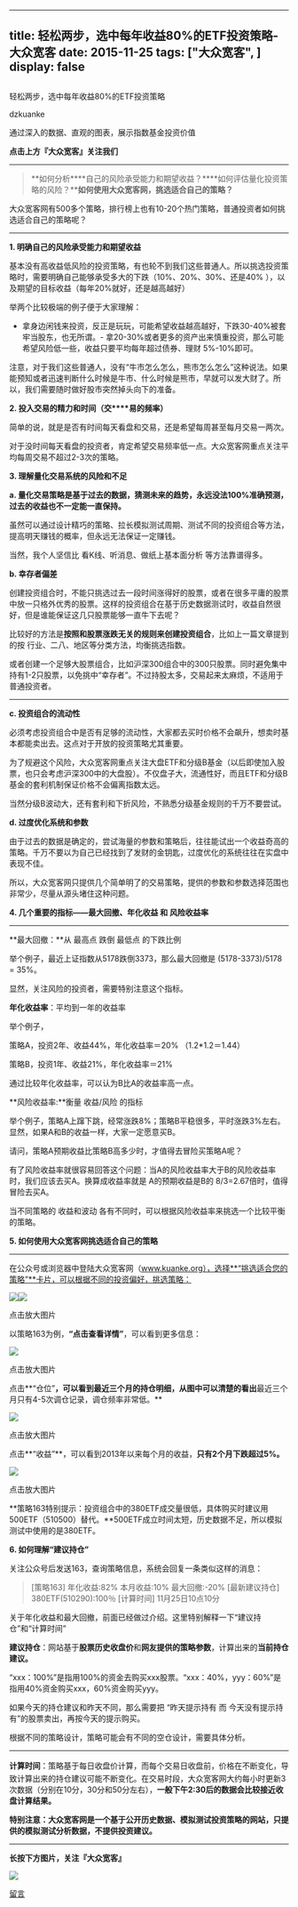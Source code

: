 
---
title:   轻松两步，选中每年收益80%的ETF投资策略-大众宽客
date: 2015-11-25
tags: ["大众宽客", ]
display: false
---


## 



轻松两步，选中每年收益80%的ETF投资策略




dzkuanke




通过深入的数据、直观的图表，展示指数基金投资价值


**点击上方『大众宽客』关注我们**

****

> **如何分析****自己的风险承受能力和期望收益？****如何评估量化投资策略的风险？****如何使用大众宽客网，挑选适合自己的策略？**



大众宽客网有500多个策略，排行榜上也有10-20个热门策略，普通投资者如何挑选适合自己的策略呢？

****

**1. 明确自己的风险承受能力和期望收益**



基本没有高收益低风险的投资策略，有也轮不到我们这些普通人。所以挑选投资策略时，需要明确自己能够承受多大的下跌（10%、20%、30%、还是40% ），以及期望的目标收益（每年20%就好，还是越高越好）



举两个比较极端的例子便于大家理解：
- 拿身边闲钱来投资，反正是玩玩，可能希望收益越高越好，下跌30-40%被套牢当股东，也无所谓。- 拿20-30%或者更多的资产出来慎重投资，那么可能希望风险低一些，收益只要平均每年超过债券、理财 5%-10%即可。


注意，对于我们这些普通人，没有“牛市怎么怎么，熊市怎么怎么”这种说法。如果能预知或者迅速判断什么时候是牛市、什么时候是熊市，早就可以发大财了。所以，我们需要随时做好股市突然掉头向下的准备。



**2. 投入交易的精力和时间（交****易的频率）**



简单的说，就是是否有时间每天看盘和交易，还是希望每周甚至每月交易一两次。



对于没时间每天看盘的投资者，肯定希望交易频率低一点。大众宽客网重点关注平均每周交易不超过2-3次的策略。



**3. 理解量化交易系统的风险和不足**



**a. 量化交易策略是基于过去的数据，猜测未来的趋势，永远没法100%准确预测，过去的收益也不一定能一直保持。**



虽然可以通过设计精巧的策略、拉长模拟测试周期、测试不同的投资组合等方法，提高明天赚钱的概率，但永远无法保证一定赚钱。



当然，我个人坚信比 看K线、听消息、做纸上基本面分析 等方法靠谱得多。



**b. 幸存者偏差**



创建投资组合时，不能只挑选过去一段时间涨得好的股票，或者在很多平庸的股票中放一只格外优秀的股票。这样的投资组合在基于历史数据测试时，收益自然很好，但是谁能保证这几只股票能够一直牛下去呢？



比较好的方法是**按照和股票涨跌无关的规则来创建投资组合**，比如上一篇文章提到的按 行业、二八、地区等分类方法，均衡挑选指数。



或者创建一个足够大股票组合，比如沪深300组合中的300只股票。同时避免集中持有1-2只股票，以免挑中“幸存者”。不过持股太多，交易起来太麻烦，不适用于普通投资者。



****

**c. 投资组合的流动性**



必须考虑投资组合中是否有足够的流动性，大家都去买时价格不会飙升，想卖时基本都能卖出去。这点对于开放的投资策略尤其重要。



为了规避这个风险，大众宽客网重点关注大盘ETF和分级B基金（以后即使加入股票，也只会考虑沪深300中的大盘股）。不仅盘子大，流通性好，而且ETF和分级B基金的套利机制保证价格不会偏离指数太远。



当然分级B波动大，还有套利和下折风险，不熟悉分级基金规则的千万不要尝试。



**d. 过度优化系统和参数**



由于过去的数据是确定的，尝试海量的参数和策略后，往往能试出一个收益奇高的策略。千万不要以为自己已经找到了发财的金钥匙，过度优化的系统往往在实盘中表现不佳。



所以，大众宽客网只提供几个简单明了的交易策略，提供的参数和参数选择范围也非常少，尽量从源头堵住这种问题。





**4. 几个重要的指标——最大回撤、年化收益 和 风险收益率**

****

**最大回撤：**从 最高点 跌倒 最低点 的下跌比例

举个例子，最近上证指数从5178跌倒3373，那么最大回撤是 (5178-3373)/5178 = 35%。

显然，关注风险的投资者，需要特别注意这个指标。



**年化收益率**：平均到一年的收益率

举个例子，

策略A，投资2年、收益44%，年化收益率＝20% （1.2*1.2＝1.44）

策略B，投资1年、收益21%，年化收益率＝21%

通过比较年化收益率，可以认为B比A的收益率高一点。



**风险收益率:**衡量 收益/风险 的指标

举个例子，策略A上蹿下跳，经常涨跌8%；策略B平稳很多，平时涨跌3%左右。显然，如果A和B的收益一样，大家一定愿意买B。



请问，策略A预期收益比策略B高多少时，才值得去冒险买策略A呢？



有了风险收益率就很容易回答这个问题：当A的风险收益率大于B的风险收益率时，我们应该去买A。换算成收益率就是 A的预期收益是B的 8/3=2.67倍时，值得冒险去买A。



当不同策略的 收益和波动 各有不同时，可以根据风险收益率来挑选一个比较平衡的策略。





**5. 如何使用大众宽客网挑选适合自己的策略**

****

在公众号或浏览器中登陆大众宽客网（www.kuanke.org），选择**“挑选适合您的策略”**卡片，可以根据不同的投资偏好，挑选策略：



<img data-s="300,640" data-type="jpeg" src="http://mmbiz.qpic.cn/mmbiz/PKw3FQPmhIjpOw70YiaHYQTPb4TKoqns9tUqwE2UibIssBa6qfBMfbHF0kGMytSicYOZXAjeg9v3Q8Vbf2T2ftyHQ/0?wx_fmt=jpeg" data-ratio="0.6420863309352518" data-w=""/><img data-s="300,640" data-type="jpeg" src="http://mmbiz.qpic.cn/mmbiz/PKw3FQPmhIjpOw70YiaHYQTPb4TKoqns9oz4NxhG3clD5Kcz2jZ4kO9IXxCfic5nAeXbSOkqwtfXAr5LFhA7PwxA/0?wx_fmt=jpeg" data-ratio="0.7643884892086331" data-w=""/>

点击放大图片

以策略163为例，**“点击查看详情”**，可以看到更多信息：

<img data-s="300,640" data-type="jpeg" src="http://mmbiz.qpic.cn/mmbiz/PKw3FQPmhIgZjUaxJ49fqqqzAO0nvHrqoNy2JNibEhofib3m81sgsLGxovhAhOwAiaticMtaocXickdstfnM0Mko9Lg/0?wx_fmt=jpeg" data-ratio="0.9442446043165468" data-w=""/>

点击放大图片

点击**“仓位”**，可以看到最近三个月的持仓明细，从图中可以清楚的看出**最近三个月只有4-5次调仓记录，调仓频率非常低。**



<img data-s="300,640" data-type="jpeg" src="http://mmbiz.qpic.cn/mmbiz/PKw3FQPmhIjpOw70YiaHYQTPb4TKoqns9iculkVrxWZuQdsTeemS4BJeANIHpxk55AVz7j60r66sjqjg12MlJalg/0?wx_fmt=jpeg" style="" data-ratio="0.6115107913669064" data-w=""/>

点击放大图片

点击**“收益”**，可以看到2013年以来每个月的收益，**只有2个月下跌超过5%。**

<img data-s="300,640" data-type="jpeg" src="http://mmbiz.qpic.cn/mmbiz/PKw3FQPmhIjpOw70YiaHYQTPb4TKoqns9dC4WYGm5FsAc0ho6TvBM7OgGXEStruibibxSCDefl7HvfyU7HiaIVp70w/0?wx_fmt=jpeg" style="" data-ratio="0.6133093525179856" data-w=""/>

点击放大图片

**策略163特别提示：投资组合中的380ETF成交量很低，具体购买时建议用500ETF（510500）替代。**500ETF成立时间太短，历史数据不足，所以模拟测试中使用的是380ETF。





**6. 如何理解“建议持仓”**



关注公众号后发送163，查询策略信息，系统会回复一条类似这样的消息：



> [策略163] 年化收益:82% 本月收益:10% 最大回撤:-20% [最新建议持仓] 380ETF(510290):100％ [计算时间] 11月25日10点10分



关于年化收益和最大回撤，前面已经做过介绍。这里特别解释一下“建议持仓”和“计算时间”



**建议持仓**：网站基于**股票历史收盘价**和**网友提供的策略参数**，计算出来的**当前持仓建议。**



“xxx：100%”是指用100%的资金去购买xxx股票。“xxx：40%，yyy：60%”是指用40%资金购买xxx，60%资金购买yyy。



如果今天的持仓建议和昨天不同，那么需要把 “昨天提示持有 而 今天没有提示持有”的股票卖出，再按今天的提示购买。



根据不同的策略设计，策略可能会有不同的空仓设计，需要具体分析。

****

**<strong style="line-height: 25.6px; white-space: normal;">计算时间**</strong>：策略基于每日收盘价计算，而每个交易日收盘前，价格在不断变化，导致计算出来的持仓建议可能不断变化。在交易时段，大众宽客网大约每小时更新3次数据（分别在10分，30分和50分左右），**一般下午2:30后的数据会比较接近收盘计算结果。**



**特别注意：大众宽客网是一个基于公开历史数据、模拟测试投资策略的网站，只提供的模拟测试分析数据，不提供投资建议。**



****

**长按下方图片，关注『大众宽客』**

<img data-s="300,640" data-type="png" src="http://mmbiz.qpic.cn/mmbiz/PKw3FQPmhIjpOw70YiaHYQTPb4TKoqns9M2zxiaLBv1cUZiaEHqVweTjuaW7lzQUemHLxv6k8MpLq8r6cvFhqmDfg/0?wx_fmt=png" data-ratio="1" data-w="129" src="http://mmbiz.qpic.cn/mmbiz/PKw3FQPmhIjpOw70YiaHYQTPb4TKoqns9M2zxiaLBv1cUZiaEHqVweTjuaW7lzQUemHLxv6k8MpLq8r6cvFhqmDfg/640?wx_fmt=png&amp;tp=webp&amp;wxfrom=5&amp;wx_lazy=1" style="box-sizing: border-box !important; word-wrap: break-word !important; width: auto !important; visibility: visible !important;"/>









[留言](javascript:;)


